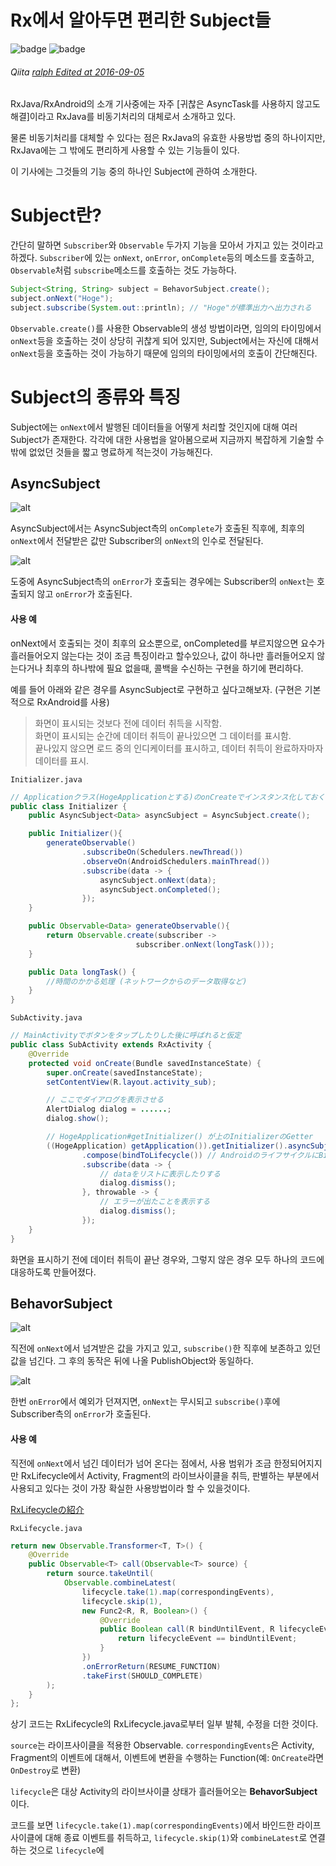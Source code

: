 Rx에서 알아두면 편리한 Subject들
=============

![badge](https://img.shields.io/badge/manasobi-RxJava-brightgreen.svg?style=flat-square) ![badge](https://img.shields.io/badge/manasobi-RxAndroid-yellowgreen.svg?style=flat-square)

###### Qiita [ralph Edited at 2016-09-05](http://qiita.com/ralph/items/f7205c8171826cc2153b)

RxJava/RxAndroid의 소개 기사중에는 자주 [귀찮은 AsyncTask를 사용하지 않고도 해결]이라고 RxJava를 비동기처리의 대체로서 소개하고 있다.

물론 비동기처리를 대체할 수 있다는 점은 RxJava의 유효한 사용방법 중의 하나이지만, RxJava에는 그 밖에도 편리하게 사용할 수 있는 기능들이 있다.

이 기사에는 그것들의 기능 중의 하나인 Subject에 관하여 소개한다.

# Subject란?

간단히 말하면 `Subscriber`와 `Observable` 두가지 기능을 모아서 가지고 있는 것이라고 하겠다.
`Subscriber`에 있는 `onNext`, `onError`, `onComplete`등의 메소드를 호출하고, `Observable`처럼 `subscribe`메소드를 호출하는 것도 가능하다.

```java
Subject<String, String> subject = BehavorSubject.create();
subject.onNext("Hoge");
subject.subscribe(System.out::println); // "Hoge"が標準出力へ出力される
```

`Observable.create()`를 사용한 Observable의 생성 방법이라면, 임의의 타이밍에서 `onNext`등을 호출하는 것이 상당히 귀찮게 되어 있지만, Subject에서는 자신에 대해서 `onNext`등을 호출하는 것이 가능하기 때문에 임의의 타이밍에서의 호출이 간단해진다.

# Subject의 종류와 특징
Subject에는 `onNext`에서 발행된 데이터들을 어떻게 처리할 것인지에 대해 여러 Subject가 존재한다. 각각에 대한 사용법을 알아봄으로써 지금까지 복잡하게 기술할 수 밖에 없었던 것들을 짧고 명료하게 적는것이 가능해진다.

## AsyncSubject
![alt](https://qiita-image-store.s3.amazonaws.com/0/29459/92d3d793-f883-98ff-8681-0f17438abfcf.png)

AsyncSubject에서는 AsyncSubject측의 `onComplete`가 호출된 직후에, 최후의 `onNext`에서 전달받은 값만 Subscriber의 `onNext`의 인수로 전달된다.

![alt](https://qiita-image-store.s3.amazonaws.com/0/29459/631fa0fd-d918-2685-f1c2-58071068613f.png)

도중에 AsyncSubject측의 `onError`가 호출되는 경우에는 Subscriber의 `onNext`는 호출되지 않고 `onError`가 호출된다.

#### 사용 예
onNext에서 호출되는 것이 최후의 요소뿐으로, onCompleted를 부르지않으면 요수가 흘러들어오지 않는다는 것이 조금 특징이라고 할수있으나, 값이 하나만 흘러들어오지 않는다거나 최후의 하나밖에 필요 없을때, 콜백을 수신하는 구현을 하기에 편리하다.

예를 들어 아래와 같은 경우를 AsyncSubject로 구현하고 싶다고해보자. (구현은 기본적으로 RxAndroid를 사용)

> 화면이 표시되는 것보다 전에 데이터 취득을 시작함.<br>
> 화면이 표시되는 순간에 데이터 취득이 끝나있으면 그 데이터를 표시함.<br>
> 끝나있지 않으면 로드 중의 인디케이터를 표시하고, 데이터 취득이 완료하자마자 데이터를 표시.

`Initializer.java`
```java
// Applicationクラス(HogeApplicationとする)のonCreateでインスタンス化しておく。
public class Initializer {
    public AsyncSubject<Data> asyncSubject = AsyncSubject.create();

    public Initializer(){
        generateObservable()
                .subscribeOn(Schedulers.newThread())
                .observeOn(AndroidSchedulers.mainThread())
                .subscribe(data -> {
                    asyncSubject.onNext(data);
                    asyncSubject.onCompleted();
                });
    }

    public Observable<Data> generateObservable(){
        return Observable.create(subscriber -> 
                            subscriber.onNext(longTask()));
    }

    public Data longTask() {
        //時間のかかる処理 (ネットワークからのデータ取得など)
    }
}

```

`SubActivity.java`
```java
// MainActivityでボタンをタップしたりした後に呼ばれると仮定
public class SubActivity extends RxActivity {
    @Override
    protected void onCreate(Bundle savedInstanceState) {
        super.onCreate(savedInstanceState);
        setContentView(R.layout.activity_sub);

        // ここでダイアログを表示させる
        AlertDialog dialog = ......;
        dialog.show();

        // HogeApplication#getInitializer() が上のInitializerのGetter
        ((HogeApplication) getApplication()).getInitializer().asyncSubject
                .compose(bindToLifecycle()) // AndroidのライフサイクルにBind
                .subscribe(data -> {
                    // dataをリストに表示したりする
                    dialog.dismiss();
                }, throwable -> {
                    // エラーが出たことを表示する
                    dialog.dismiss();
                });
    }
}
```

화면을 표시하기 전에 데이터 취득이 끝난 경우와, 그렇지 않은 경우 모두 하나의 코드에 대응하도록 만들어졌다.

## BehavorSubject

![alt](https://qiita-image-store.s3.amazonaws.com/0/29459/9322a7ef-325a-068f-7202-ddf39aa54ccb.png)

직전에 `onNext`에서 넘겨받은 값을 가지고 있고, `subscribe()`한 직후에 보존하고 있던 값을 넘긴다. 그 후의 동작은 뒤에 나올 PublishObject와 동일하다.

![alt](https://qiita-image-store.s3.amazonaws.com/0/29459/f57cb952-f802-243c-f98e-1dafb6bcb359.png)

한번 `onError`에서 예외가 던져지면, `onNext`는 무시되고 `subscribe()`후에 Subscriber측의 `onError`가 호출된다.

#### 사용 예
직전에 `onNext`에서 넘긴 데이터가 넘어 온다는 점에서, 사용 범위가 조금 한정되어지지만 RxLifecycle에서 Activity, Fragment의 라이브사이클을 취득, 판별하는 부분에서 사용되고 있다는 것이 가장 확실한 사용방법이라 할 수 있을것이다.

[RxLifecycleの紹介](http://qiita.com/hide92795/items/02533c8593ce51070b57)

`RxLifecycle.java`
```java
return new Observable.Transformer<T, T>() {
    @Override
    public Observable<T> call(Observable<T> source) {
        return source.takeUntil(
            Observable.combineLatest(
                lifecycle.take(1).map(correspondingEvents),
                lifecycle.skip(1),
                new Func2<R, R, Boolean>() {
                    @Override
                    public Boolean call(R bindUntilEvent, R lifecycleEvent) {
                        return lifecycleEvent == bindUntilEvent;
                    }
                })
                .onErrorReturn(RESUME_FUNCTION)
                .takeFirst(SHOULD_COMPLETE)
        );
    }
};
```
상기 코드는 RxLifecycle의 RxLifecycle.java로부터 일부 발췌, 수정을 더한 것이다.

`source`는 라이프사이클을 적용한 Observable. `correspondingEvents`은 Activity, Fragment의 이벤트에 대해서, 이벤트에 변환을 수행하는 Function(예: `OnCreate`라면 `OnDestroy`로 변환)

`lifecycle`은 대상 Activity의 라이브사이클 상태가 흘러들어오는 **BehavorSubject**이다.

코드를 보면 `lifecycle.take(1).map(correspondingEvents)`에서 바인드한 라이프사이클에 대해 종료 이벤트를 취득하고, `lifecycle.skip(1)`와 `combineLatest`로 연결하는 것으로 `lifecycle`에 

